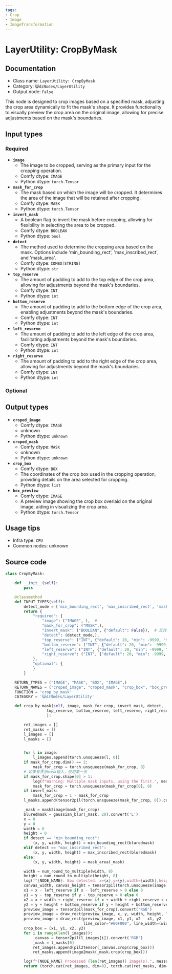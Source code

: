 ```yaml
---
tags:
- Crop
- Image
- ImageTransformation
---
```


# LayerUtility: CropByMask
## Documentation
- Class name: `LayerUtility: CropByMask`
- Category: `😺dzNodes/LayerUtility`
- Output node: `False`

This node is designed to crop images based on a specified mask, adjusting the crop area dynamically to fit the mask's shape. It provides functionality to visually preview the crop area on the original image, allowing for precise adjustments based on the mask's boundaries.
## Input types
### Required
- **`image`**
    - The image to be cropped, serving as the primary input for the cropping operation.
    - Comfy dtype: `IMAGE`
    - Python dtype: `torch.Tensor`
- **`mask_for_crop`**
    - The mask based on which the image will be cropped. It determines the area of the image that will be retained after cropping.
    - Comfy dtype: `MASK`
    - Python dtype: `torch.Tensor`
- **`invert_mask`**
    - A boolean flag to invert the mask before cropping, allowing for flexibility in selecting the area to be cropped.
    - Comfy dtype: `BOOLEAN`
    - Python dtype: `bool`
- **`detect`**
    - The method used to determine the cropping area based on the mask. Options include 'min_bounding_rect', 'max_inscribed_rect', and 'mask_area'.
    - Comfy dtype: `COMBO[STRING]`
    - Python dtype: `str`
- **`top_reserve`**
    - The amount of padding to add to the top edge of the crop area, allowing for adjustments beyond the mask's boundaries.
    - Comfy dtype: `INT`
    - Python dtype: `int`
- **`bottom_reserve`**
    - The amount of padding to add to the bottom edge of the crop area, enabling adjustments beyond the mask's boundaries.
    - Comfy dtype: `INT`
    - Python dtype: `int`
- **`left_reserve`**
    - The amount of padding to add to the left edge of the crop area, facilitating adjustments beyond the mask's boundaries.
    - Comfy dtype: `INT`
    - Python dtype: `int`
- **`right_reserve`**
    - The amount of padding to add to the right edge of the crop area, allowing for adjustments beyond the mask's boundaries.
    - Comfy dtype: `INT`
    - Python dtype: `int`
### Optional
## Output types
- **`croped_image`**
    - Comfy dtype: `IMAGE`
    - unknown
    - Python dtype: `unknown`
- **`croped_mask`**
    - Comfy dtype: `MASK`
    - unknown
    - Python dtype: `unknown`
- **`crop_box`**
    - Comfy dtype: `BOX`
    - The coordinates of the crop box used in the cropping operation, providing details on the area selected for cropping.
    - Python dtype: `list`
- **`box_preview`**
    - Comfy dtype: `IMAGE`
    - A preview image showing the crop box overlaid on the original image, aiding in visualizing the crop area.
    - Python dtype: `torch.Tensor`
## Usage tips
- Infra type: `CPU`
- Common nodes: unknown


## Source code
```python
class CropByMask:

    def __init__(self):
        pass

    @classmethod
    def INPUT_TYPES(self):
        detect_mode = ['min_bounding_rect', 'max_inscribed_rect', 'mask_area']
        return {
            "required": {
                "image": ("IMAGE", ),  #
                "mask_for_crop": ("MASK",),
                "invert_mask": ("BOOLEAN", {"default": False}),  # 反转mask#
                "detect": (detect_mode,),
                "top_reserve": ("INT", {"default": 20, "min": -9999, "max": 9999, "step": 1}),
                "bottom_reserve": ("INT", {"default": 20, "min": -9999, "max": 9999, "step": 1}),
                "left_reserve": ("INT", {"default": 20, "min": -9999, "max": 9999, "step": 1}),
                "right_reserve": ("INT", {"default": 20, "min": -9999, "max": 9999, "step": 1}),
            },
            "optional": {
            }
        }

    RETURN_TYPES = ("IMAGE", "MASK", "BOX", "IMAGE",)
    RETURN_NAMES = ("croped_image", "croped_mask", "crop_box", "box_preview")
    FUNCTION = 'crop_by_mask'
    CATEGORY = '😺dzNodes/LayerUtility'

    def crop_by_mask(self, image, mask_for_crop, invert_mask, detect,
                  top_reserve, bottom_reserve, left_reserve, right_reserve
                  ):

        ret_images = []
        ret_masks = []
        l_images = []
        l_masks = []


        for l in image:
            l_images.append(torch.unsqueeze(l, 0))
        if mask_for_crop.dim() == 2:
            mask_for_crop = torch.unsqueeze(mask_for_crop, 0)
        # 如果有多张mask输入，使用第一张
        if mask_for_crop.shape[0] > 1:
            log(f"Warning: Multiple mask inputs, using the first.", message_type='warning')
            mask_for_crop = torch.unsqueeze(mask_for_crop[0], 0)
        if invert_mask:
            mask_for_crop = 1 - mask_for_crop
        l_masks.append(tensor2pil(torch.unsqueeze(mask_for_crop, 0)).convert('L'))

        _mask = mask2image(mask_for_crop)
        bluredmask = gaussian_blur(_mask, 20).convert('L')
        x = 0
        y = 0
        width = 0
        height = 0
        if detect == "min_bounding_rect":
            (x, y, width, height) = min_bounding_rect(bluredmask)
        elif detect == "max_inscribed_rect":
            (x, y, width, height) = max_inscribed_rect(bluredmask)
        else:
            (x, y, width, height) = mask_area(_mask)

        width = num_round_to_multiple(width, 8)
        height = num_round_to_multiple(height, 8)
        log(f"{NODE_NAME}: Box detected. x={x},y={y},width={width},height={height}")
        canvas_width, canvas_height = tensor2pil(torch.unsqueeze(image[0], 0)).convert('RGB').size
        x1 = x - left_reserve if x - left_reserve > 0 else 0
        y1 = y - top_reserve if y - top_reserve > 0 else 0
        x2 = x + width + right_reserve if x + width + right_reserve < canvas_width else canvas_width
        y2 = y + height + bottom_reserve if y + height + bottom_reserve < canvas_height else canvas_height
        preview_image = tensor2pil(mask_for_crop).convert('RGB')
        preview_image = draw_rect(preview_image, x, y, width, height, line_color="#F00000", line_width=(width+height)//100)
        preview_image = draw_rect(preview_image, x1, y1, x2 - x1, y2 - y1,
                                  line_color="#00F000", line_width=(width+height)//200)
        crop_box = (x1, y1, x2, y2)
        for i in range(len(l_images)):
            _canvas = tensor2pil(l_images[i]).convert('RGB')
            _mask = l_masks[0]
            ret_images.append(pil2tensor(_canvas.crop(crop_box)))
            ret_masks.append(image2mask(_mask.crop(crop_box)))

        log(f"{NODE_NAME} Processed {len(ret_images)} image(s).", message_type='finish')
        return (torch.cat(ret_images, dim=0), torch.cat(ret_masks, dim=0), list(crop_box), pil2tensor(preview_image),)

```
